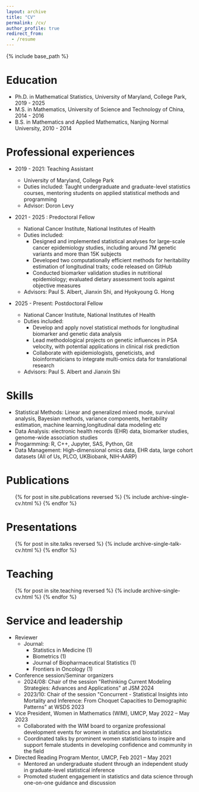 ```yaml
---
layout: archive
title: "CV"
permalink: /cv/
author_profile: true
redirect_from:
  - /resume
---
```


{% include base_path %}

Education
======
* Ph.D. in Mathematical Statistics, University of Maryland, College Park, 2019 - 2025 
* M.S. in Mathematics, University of Science and Technology of China, 2014 - 2016
* B.S. in Mathematics and Applied Mathematics, Nanjing Normal University, 2010 - 2014


Professional experiences
======
* 2019 - 2021: Teaching Assistant
  * University of Maryland, College Park
  * Duties included: Taught undergraduate and graduate-level statistics courses, mentoring students on applied statistical methods and programming
  * Advisor: Doron Levy

* 2021 - 2025 : Predoctoral Fellow
  * National Cancer Institute, National Institutes of Health
  * Duties included:
      * Designed and implemented statistical analyses for large-scale cancer epidemiology studies, including around 7M genetic variants and more than 15K subjects 
      * Developed two computationally efficient methods for heritability estimation of longitudinal traits; code released on GitHub
      * Conducted biomarker validation studies in nutritional epidemiology; evaluated dietary assessment tools against objective measures
  * Advisors: Paul S. Albert, Jianxin Shi, and Hyokyoung G. Hong

* 2025 - Present: Postdoctoral Fellow
  * National Cancer Institute, National Institutes of Health
  * Duties included:
      * Develop and apply novel statistical methods for longitudinal biomarker and genetic data analysis
      * Lead methodological projects on genetic influences in PSA velocity, with potential applications in clinical risk prediction
      * Collaborate with epidemiologists, geneticists, and bioinformaticians to integrate multi-omics data for translational research
  * Advisors: Paul S. Albert and Jianxin Shi
  
Skills
======
* Statistical Methods: Linear and generalized mixed mode, survival analysis, Bayesian methods, variance components, heritability estimation, machine learning,longitudinal data modeling etc
* Data Analysis: electronic health records (EHR) data, biomarker studies, genome-wide association studies
* Progarmming: R, C++, Jupyter, SAS, Python, Git
* Data Management: High-dimensional omics data, EHR data, large cohort datasets (All of Us, PLCO, UKBiobank, NIH-AARP)

Publications
======
  <ul>{% for post in site.publications reversed %}
    {% include archive-single-cv.html %}
  {% endfor %}</ul>
  
Presentations
======
  <ul>{% for post in site.talks reversed %}
    {% include archive-single-talk-cv.html  %}
  {% endfor %}</ul>
  
Teaching 
======
  <ul>{% for post in site.teaching reversed %}
    {% include archive-single-cv.html %}
  {% endfor %}</ul>
  
Service and leadership
======
* Reviewer
   * Journal:
      * Statistics in Medicine (1)
      * Biometrics (1)
      * Journal of Biopharmaceutical Statistics (1)
      * Frontiers in Oncology (1)
* Conference session/Seminar organizers
   * 2024/08: Chair of the session "Rethinking Current Modeling Strategies: Advances and Applications" at JSM 2024
   * 2023/10: Chair of the session "Concurrent - Statistical Insights into Mortality and Inference: From Choquet Capacities to Demographic Patterns" at WSDS 2023
* Vice President, Women in Mathematics (WIM), UMCP, May 2022 – May 2023
   * Collaborated with the WIM board to organize professional development events for women in statistics and biostatistics
   * Coordinated talks by prominent women statisticians to inspire and support female students in developing confidence and community in the field
* Directed Reading Program Mentor, UMCP, Feb 2021 – May 2021
   * Mentored an undergraduate student through an independent study in graduate-level statistical inference
   * Promoted student engagement in statistics and data science through one-on-one guidance and discussion
